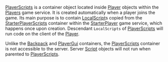 [PlayerScripts](https://create.roblox.com/docs/reference/engine/classes/PlayerScripts) is a container object located inside [Player](https://create.roblox.com/docs/reference/engine/classes/Player) objects within
the [Players](https://create.roblox.com/docs/reference/engine/classes/Players) game service. It is created automatically when a player joins
the game. Its main purpose is to contain [LocalScript](https://create.roblox.com/docs/reference/engine/classes/LocalScript)s copied from the
[StarterPlayerScripts](https://create.roblox.com/docs/reference/engine/classes/StarterPlayerScripts) container within the [StarterPlayer](https://create.roblox.com/docs/reference/engine/classes/StarterPlayer) game service,
which happens once upon creation. Descendant `LocalScripts` of [PlayerScripts](https://create.roblox.com/docs/reference/engine/classes/PlayerScripts)
will run code on the client of the [Player](https://create.roblox.com/docs/reference/engine/classes/Player).

Unlike the [Backpack](https://create.roblox.com/docs/reference/engine/classes/Backpack) and [PlayerGui](https://create.roblox.com/docs/reference/engine/classes/PlayerGui) containers, the [PlayerScripts](https://create.roblox.com/docs/reference/engine/classes/PlayerScripts)
container is not accessible to the server. Server [Script](https://create.roblox.com/docs/reference/engine/classes/Script) objects will not
run when parented to [PlayerScripts](https://create.roblox.com/docs/reference/engine/classes/PlayerScripts).